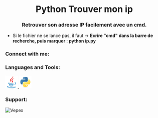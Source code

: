 <h1 align="center">Python Trouver mon ip</h1>
<h3 align="center">Retrouver son adresse IP facilement avec un cmd.</h3>

- Si le fichier ne se lance pas, il faut -> **Ecrire "cmd" dans la barre de recherche, puis marquer : python ip.py**

<h3 align="left">Connect with me:</h3>
<p align="left">
</p>

<h3 align="left">Languages and Tools:</h3>
<p align="left"> <a href="https://www.java.com" target="_blank" rel="noreferrer"> <img src="https://raw.githubusercontent.com/devicons/devicon/master/icons/java/java-original.svg" alt="java" width="40" height="40"/> </a> <a href="https://www.python.org" target="_blank" rel="noreferrer"> <img src="https://raw.githubusercontent.com/devicons/devicon/master/icons/python/python-original.svg" alt="python" width="40" height="40"/> </a> </p>

<h3 align="left">Support:</h3>
<p><a href="https://ko-fi.com/Vepex"> <img align="left" src="https://cdn.ko-fi.com/cdn/kofi3.png?v=3" height="50" width="210" alt="Vepex" /></a></p><br><br>
